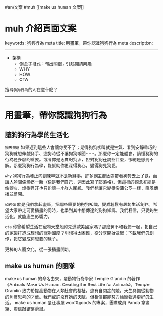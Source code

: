 #an/文案 #muh 
[[make us human 文案]]

# muh 介紹頁面文案
keywords: 狗狗行為
meta title: 用畫筆，帶你認識狗狗行為
meta description: 

---
- 架構
	- 倒金字塔式：帶出關鍵，引起閱讀興趣
	- WHY
	- HOW
	- CTA

搜尋`狗狗行為`的人在意什麼？

---
# 用畫筆，帶你認識狗狗行為

## 讓狗狗行為學的生活化
`損失規避`
如果遇到這些人會讓你受不了；覺得狗狗吠叫就是生氣、看到安靜乖巧的狗狗就想伸鹹豬手、遛狗時從不讓狗狗嗅聞⋯⋯。那麼你一定能體會，讀懂狗狗的行為是多麼的重要。或者你是忠實的狗派，但對狗狗在說些什麼，卻總是感到不解。那麼狗狗行為學，能幫助你更深得狗心，變得狗見狗愛。

`why`
狗狗行為和正向訓練早就不是新鮮事。許多飼主都因為帶著狗狗去上了課，而讓人狗關係煥然一新（像是我們自己，還因此寫了部落格）。但這樣的觀念卻總是像營火，燒得再旺也只能讓一小群人圍繞。我們想讓它變得像蒲公英一樣，隨風傳播並盛開。

`如何做`
於是我們拿起畫筆，把那些重要的狗狗知識，變成輕鬆有趣的生活創作。希望大家帶走可愛插畫的同時，也學到其中想傳達的狗狗知識。我們相信，只要夠生活化，就能產生影響力。

`cta`
你曾希望生活在寵物天堂般的先進歐美國家嗎？那麼何不和我們一起，把自己的家園打造成理想的寵物國度？別想得太困難，從分享開始做起：下載我們的創作，把它變成你想要的樣子。

更棒的人寵文化，從一張插畫開始。

## make us human 的團隊
make us human 的命名由來，是動物行為學家 Temple Grandin 的著作《Animals Make Us Human: Creating the Best Life for Animals》。Temple Grandin 致力於提高動物在人類社會的福祉。患有自閉症的她，天生具備從動物的角度思考的才華。我們或許沒有她的天賦，但相信都能努力給寵物過更好的生活。
make us human 是汪事屋 woof&goods 的專案，團隊成員 Panda 拿畫筆、奕信敲鍵盤滑鼠。
